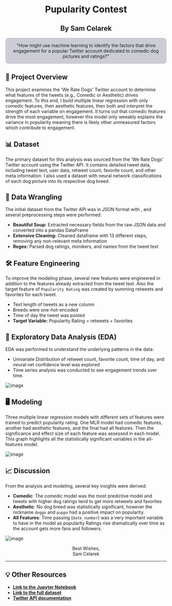 
<div align="center">

<h1>Pupularity Contest</h1>

<h2><strong>By Sam Celarek</strong></h2>

</div>

<div align="center" style="background-color: #CCCCD6; padding: 15px; border-radius: 10px;">
"How might use machine learning to identify the factors that drive engagement for a popular Twitter account dedicated to comedic dog pictures and ratings?"
</div>


## 🎯 Project Overview

This project examines the 'We Rate Dogs' Twitter account to determine what features of the tweets (e.g., Comedic or Aesthetic) drives engagement. To this end, I build multiple linear regression with only comedic features, then aesthetic features, then both and interpret the strength of each variable on engagement. It turns out that comedic features drive the most engagement, however this model only weeakly explains the variance in popularity meaning there is likely other unmeasured factors which contribute to engagement. 
## 📊 Dataset

The primary dataset for this analysis was sourced from the 'We Rate Dogs' Twitter account using the Twitter API. It contains detailed tweet data, including tweet text, user data, retweet count, favorite count, and other meta information. I also used a dataset with neural network classifications of each dog picture into its respective dog breed. 

## 🧹 Data Wrangling

The initial dataset from the Twitter API was in JSON format with , and several preprocessing steps were performed:
- **Beautiful Soup:** Extracted necessary fields from the raw JSON data and converted into a pandas DataFrame
- **Extensive Cleaning:** Cleaned dataframe with 13 different steps, removing any non-relevant meta information
- **Regex:** Parsed dog ratings, monikers, and names from the tweet text

## 🛠️ Feature Engineering

To improve the modeling phase, several new features were engineered in addition to the features already extracted from the tweet text. Also the target feature of `Popularity Rating` was created by summing retweets and favorites for each tweet.
- Text length of tweets as a new column
- Breeds were one-hot-encoded
- Time of day the tweet was posted
- **Target Variable:** Popularity Rating = retweets + favorites

## 📶 Exploratory Data Analysis (EDA)

EDA was performed to understand the underlying patterns in the data:
- Univariate Distribution of retweet count, favorite count, time of day, and neural net confidence level was explored
- Time series analysis was conducted to see engagement trends over time.

![image](https://github.com/scelarek/scelarek.github.io/assets/115444760/ed6f8d2a-f864-4873-a1cf-cb1f0285e7ae)

## 🖥️ Modeling

Three multiple linear regression models with different sets of features were trained to predict popularity rating. One MLR model had comedic features, another had aesthetic features, and the final had all features. Then the significance and effect size of each feature was assessed in each model. This graph highlights all the statistically significant variables in the all-features model.

![image](https://github.com/scelarek/scelarek.github.io/assets/115444760/1f472f5c-6a87-4297-a4ac-641376ddfac1)

## 📈 Discussion

From the analysis and modeling, several key insights were derived:
- **Comedic**: The comedic model was the most predictive model and tweets with higher dog ratings tend to get more retweets and favorites
- **Aesthetic**: No dog breed was statistically significant, however the nickname `doggo` and `puppo` had a positive impact on popularity. 
- **All Features**: Time passing (`date_number`) was a very important variable to have in the model as popularity Ratings rise dramatically over time as the account gets more fans and followers.

![image](https://github.com/scelarek/scelarek.github.io/assets/115444760/00a1a5f8-7b97-4417-9542-f67e1a660f92)


<div align="center">

Best Wishes, <br>
Sam Celarek

</div>

---

## 💡 Other Resources

- **[Link to the Jupyter Notebook](#)**
- **[Link to the full dataset](#)**
- **[Twitter API documentation](https://developer.twitter.com/en/docs)**

